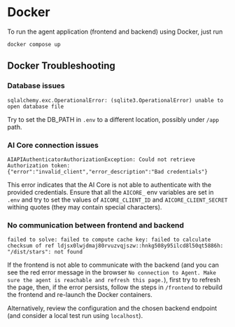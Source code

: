 # Docker

To run the agent application (frontend and backend) using Docker, just run
```
docker compose up
```


## Docker Troubleshooting


### Database issues
`sqlalchemy.exc.OperationalError: (sqlite3.OperationalError) unable to open database file`

Try to set the DB_PATH in `.env` to a different location, possibly under `/app` path.


### AI Core connection issues
`AIAPIAuthenticatorAuthorizationException: Could not retrieve Authorization token: {"error":"invalid_client","error_description":"Bad credentials"}`

This error indicates that the AI Core is not able to authenticate with the
provided credentials. Ensure that all the `AICORE_` env variables are set in
`.env` and try to set the values of `AICORE_CLIENT_ID` and
`AICORE_CLIENT_SECRET` withing quotes (they may contain special characters).

### No communication between frontend and backend

`failed to solve: failed to compute cache key: failed to calculate checksum of ref ldjsx0lwjdmaj80rvuzvqjszw::hnkg508y95ilcd8l50qt5886h: "/dist/stars": not found`

If the frontend is not able to communicate with the backend (and you can see
the red error message in the browser `No connection to Agent. Make sure the
agent is reachable and refresh this page.`), first try to refresh the page,
then, if the error persists, follow the steps in `/frontend` to rebuild the
frontend and re-launch the Docker containers.

Alternatively, review the configuration and the chosen backend endpoint (and
consider a local test run using `localhost`).
